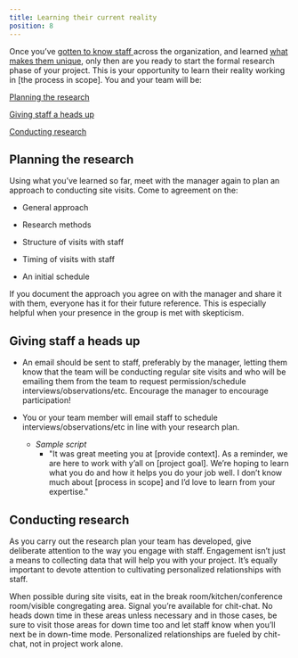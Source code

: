 ```yaml
---
title: Learning their current reality
position: 8
---
```


Once you’ve [gotten to know staff ](#getting-to-know-you)across the organization, and learned [what makes them unique](#the-organizations-flavor), only then are you ready to start the formal research phase of your project. This is your opportunity to learn their reality working in [the process in scope]. You and your team will be:

[Planning the research](#planning-the-research)

[Giving staff a heads up](#giving-staff-a-heads-up)

[Conducting research](#conducting-research)

## Planning the research

Using what you’ve learned so far, meet with the manager again to plan an approach to conducting site visits. Come to agreement on the:

* General approach

* Research methods

* Structure of visits with staff

* Timing of visits with staff

* An initial schedule

If you document the approach you agree on with the manager and share it with them, everyone has it for their future reference. This is especially helpful when your presence in the group is met with skepticism.

## Giving staff a heads up

* An email should be sent to staff, preferably by the manager, letting them know that the team will be conducting regular site visits and who will be emailing them from the team to request permission/schedule interviews/observations/etc. Encourage the manager to encourage  participation!

* You or your team member will email staff to schedule interviews/observations/etc in line with your research plan.
  * *Sample script*
    * "It was great meeting you at [provide context]. As a reminder, we are here to work with y’all on [project goal]. We’re hoping to learn what you do and how it helps you do your job well. I don’t know much about [process in scope] and I’d love to learn from your expertise."

## Conducting research

As you carry out the research plan your team has developed, give deliberate attention to the way you engage with staff. Engagement isn’t just a means to collecting data that will help you with your project. It’s equally important to devote attention to cultivating personalized relationships with staff.

When possible during site visits, eat in the break room/kitchen/conference room/visible congregating area. Signal you’re available for chit-chat. No heads down time in these areas unless necessary and in those cases, be sure to visit those areas for down time too and let staff know when you’ll next be in down-time mode. Personalized relationships are fueled by chit-chat, not in project work alone.
